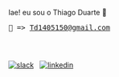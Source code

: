 Iae! eu sou o Thiago Duarte 🤙 <pre>📧 => Td1405150@gmail.com

</pre>[![slack](https://img.shields.io/badge/Slack-4A154B?style=for-the-badge&logo=slack&logoColor=white)](https://kenzieacademybrasil.slack.com/team/U04HE9S2D9A)&nbsp;&nbsp;
[![linkedin](https://img.shields.io/badge/LinkedIn-0077B5?style=for-the-badge&logo=linkedin&logoColor=white)](https://www.linkedin.com/in/thiago-duarte-78984b22b/)



